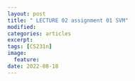 ```yaml
---
layout: post
title: " LECTURE 02 assignment 01 SVM"
modified:
categories: articles
excerpt:
tags: [CS231n]
image:
  feature:
date: 2022-08-18
---
```


